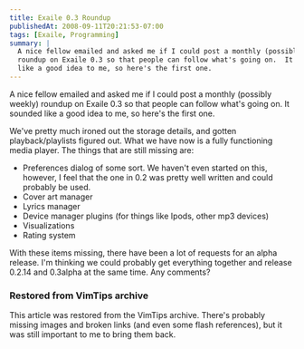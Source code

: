 ```yaml
---
title: Exaile 0.3 Roundup
publishedAt: 2008-09-11T20:21:53-07:00
tags: [Exaile, Programming]
summary: |
  A nice fellow emailed and asked me if I could post a monthly (possibly weekly)
  roundup on Exaile 0.3 so that people can follow what's going on.  It sounded
  like a good idea to me, so here's the first one.
---
```

A nice fellow emailed and asked me if I could post a monthly (possibly weekly)
roundup on Exaile 0.3 so that people can follow what's going on.  It sounded
like a good idea to me, so here's the first one.

We've pretty much ironed out the storage details, and gotten playback/playlists
figured out.  What we have now is a fully functioning media player.  The things
that are still missing are:

<ul>
<li>Preferences dialog of some sort.  We haven't even started on this, however,
I feel that the one in 0.2 was pretty well written and could probably be
used.</li>
<li>Cover art manager</li>
<li>Lyrics manager</li>
<li>Device manager plugins (for things like Ipods, other mp3 devices)</li>
<li>Visualizations</li>
<li>Rating system</li>
</ul>

With these items missing, there have been a lot of requests for an alpha
release.  I'm thinking we could probably get everything together and release
0.2.14 and 0.3alpha at the same time.  Any comments?

<div class="restored-from-archive">
  <h3>Restored from VimTips archive</h3>
  <p>
  This article was restored from the VimTips archive. There's probably
  missing images and broken links (and even some flash references), but it
  was still important to me to bring them back.
  </p>
</div>
